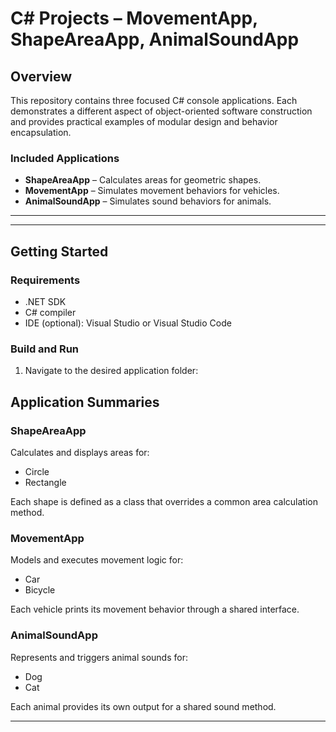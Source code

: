 # C# Projects – MovementApp, ShapeAreaApp, AnimalSoundApp

## Overview

This repository contains three focused C# console applications. Each demonstrates a different aspect of object-oriented software construction and provides practical examples of modular design and behavior encapsulation.

### Included Applications

- **ShapeAreaApp** – Calculates areas for geometric shapes.
- **MovementApp** – Simulates movement behaviors for vehicles.
- **AnimalSoundApp** – Simulates sound behaviors for animals.

---


---

## Getting Started

### Requirements

- .NET SDK
- C# compiler
- IDE (optional): Visual Studio or Visual Studio Code

### Build and Run

1. Navigate to the desired application folder:
## Application Summaries

### ShapeAreaApp

Calculates and displays areas for:
- Circle
- Rectangle

Each shape is defined as a class that overrides a common area calculation method.

### MovementApp

Models and executes movement logic for:
- Car
- Bicycle

Each vehicle prints its movement behavior through a shared interface.

### AnimalSoundApp

Represents and triggers animal sounds for:
- Dog
- Cat

Each animal provides its own output for a shared sound method.

---